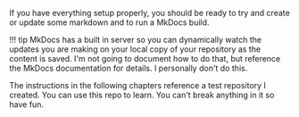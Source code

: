 If you have everything setup properly, you should be ready to try and create or update some markdown and to run a MkDocs build.

!!! tip
    MkDocs has a built in server so you can dynamically watch the updates you are making on your local copy of your repository as the content is saved.  I'm not going to document how to do that, but reference the MkDocs documentation for details. I personally don't do this.

The instructions in the following chapters reference a test repository I created. You can use this repo to learn. You can't break anything in it so have fun.